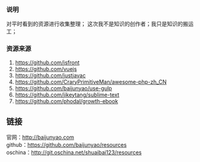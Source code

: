 ### 说明
对平时看到的资源进行收集整理；
这次我不是知识的创作者；我只是知识的搬运工；

### 资源来源
1. https://github.com/jsfront
2. https://github.com/vuejs
3. https://github.com/justjavac
4. https://github.com/CraryPrimitiveMan/awesome-php-zh_CN
5. https://github.com/baijunyao/use-gulp
6. https://github.com/jikeytang/sublime-text
7. https://github.com/phodal/growth-ebook

## 链接
官网：http://baijunyao.com <br />
github：https://github.com/baijunyao/resources <br />
oschina：http://git.oschina.net/shuaibai123/resources <br />
